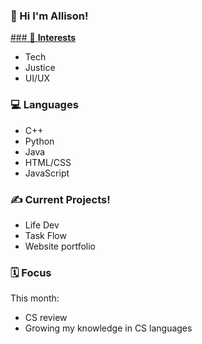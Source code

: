 ### 💌 Hi I'm Allison!
<u>### 🌱 **Interests**</u>

- Tech
- Justice
- UI/UX

### 💻 **Languages**

- C++
- Python
- Java
- HTML/CSS
- JavaScript

### ✍️ **Current Projects!**

- Life Dev
- Task Flow
- Website portfolio

### 🗓️ Focus

This month:
- CS review
- Growing my knowledge in CS languages

<!---
  ![Stats](https://github-readme-stats.vercel.app/api/top-langs/?username=allison-pham&layout=compact&theme=dark&langs_count=4)
allison-pham/allison-pham is a ✨ special ✨ repository because its `README.md` (this file) appears on your GitHub profile.
You can click the Preview link to take a look at your changes.
--->
